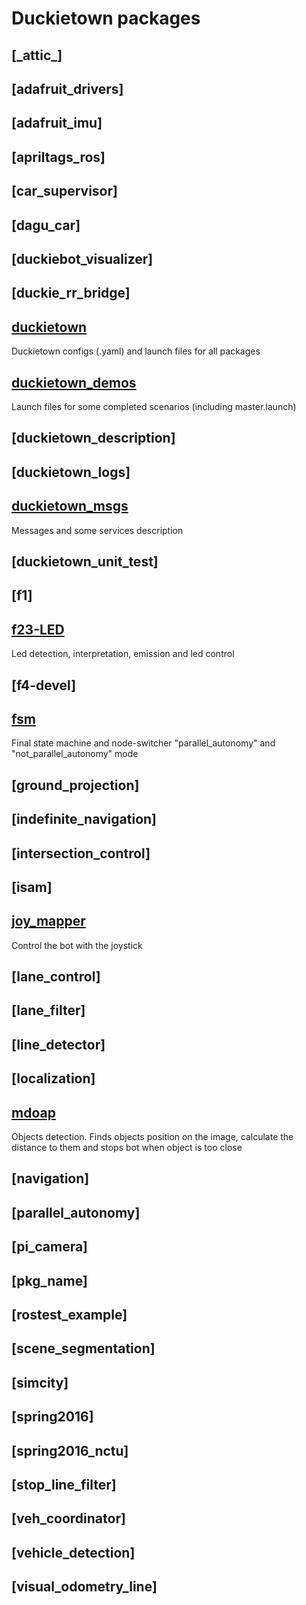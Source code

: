 # Duckietown packages
## [\_attic\_]
## [adafruit_drivers]
## [adafruit_imu]
## [apriltags_ros]
## [car_supervisor]
## [dagu_car]
## [duckiebot_visualizer]
## [duckie_rr_bridge]
## [duckietown](https://github.com/OSLL/Duckietown-Software/tree/master/catkin_ws/src/duckietown)
Duckietown configs (.yaml) and launch files for all packages
## [duckietown_demos](https://github.com/OSLL/Duckietown-Software/tree/master/catkin_ws/src/duckietown_demos)
Launch files for some сompleted scenarios (including master.launch) 
## [duckietown_description]
## [duckietown_logs]
## [duckietown_msgs](https://github.com/OSLL/Duckietown-Software/tree/master/catkin_ws/src/duckietown_msgs)
Messages and some services description
## [duckietown_unit_test]
## [f1]
## [f23-LED](https://github.com/OSLL/Duckietown-Software/tree/master/catkin_ws/src/f23-LED)
Led detection, interpretation, emission and led control
## [f4-devel]
## [fsm](https://github.com/OSLL/Duckietown-Software/blob/master/catkin_ws/src/fsm)
Final state machine and node-switcher "parallel_autonomy" and "not_parallel_autonomy" mode 
## [ground_projection]
## [indefinite_navigation]
## [intersection_control]
## [isam]
## [joy_mapper](https://github.com/OSLL/Duckietown-Software/blob/master/catkin_ws/src/joy_mapper)
Control the bot with the joystick
## [lane_control]
## [lane_filter]
## [line_detector]
## [localization]
## [mdoap](https://github.com/OSLL/Duckietown-Software/tree/master/catkin_ws/src/mdoap)
Objects detection. Finds objects position on the image, calculate the distance to them and stops bot when object is too close
## [navigation]
## [parallel_autonomy]
## [pi_camera]
## [pkg_name]
## [rostest_example]
## [scene_segmentation]
## [simcity]
## [spring2016]
## [spring2016_nctu]
## [stop_line_filter]
## [veh_coordinator]
## [vehicle_detection]
## [visual_odometry_line]
